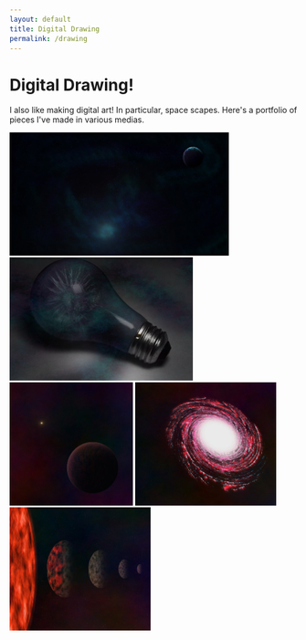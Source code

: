 ```yaml
---
layout: default
title: Digital Drawing
permalink: /drawing
---
```

# Digital Drawing!

I also like making digital art! In particular, space scapes. Here's a portfolio of pieces I've made in various medias.

<div style="overflow:hidden;">
  <img src="./bg.jpg" width="384" height="216">
  <img src="./lightbulb_2.png" width="321" height="216">
  <img src="./planet 1.jpg" width="216" height="216">
  <img src="./planet 8.jpg" width="247" height="216">
  <img src="./planet 10.jpg" width="247" height="216">
</div>
